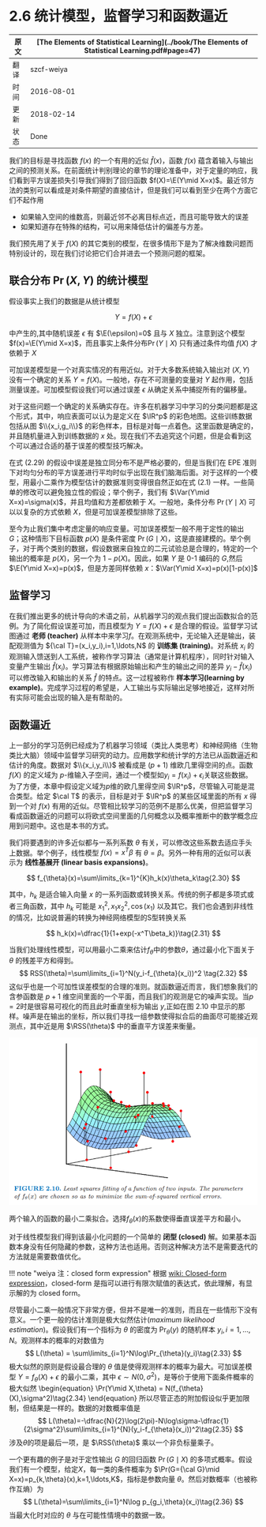 # 2.6 统计模型，监督学习和函数逼近

原文     | [The Elements of Statistical Learning](../book/The Elements of Statistical Learning.pdf#page=47)
      ---|---
翻译     | szcf-weiya
时间     | 2016-08-01
更新 | 2018-02-14
状态 | Done


我们的目标是寻找函数 $f(x)$ 的一个有用的近似 $\hat{f}(x)$，函数 $f(x)$ 蕴含着输入与输出之间的预测关系。在前面统计判别理论的章节的理论准备中，对于定量的响应，我们看到平方误差损失引导我们得到了回归函数 $f(X)=\E(Y\mid X=x)$。最近邻方法的类别可以看成是对条件期望的直接估计，但是我们可以看到至少在两个方面它们不起作用

- 如果输入空间的维数高，则最近邻不必离目标点近，而且可能导致大的误差
- 如果知道存在特殊的结构，可以用来降低估计的偏差与方差。

我们预先用了关于 $f(X)$ 的其它类别的模型，在很多情形下是为了解决维数问题而特别设计的，现在我们讨论把它们合并进去一个预测问题的框架。

## 联合分布 $\Pr(X,Y)$ 的统计模型

假设事实上我们的数据是从统计模型

$$
Y=f(X)+\epsilon\tag{2.29}
$$

中产生的,其中随机误差 $\epsilon$ 有 $\E(\epsilon)=0$ 且与 $X$ 独立。注意到这个模型 $f(x)=\E(Y\mid X=x)$，而且事实上条件分布$\Pr(Y\mid X)$ 只有通过条件均值 $f(X)$ 才依赖于 $X$

可加误差模型是一个对真实情况的有用近似。对于大多数系统输入输出对 $(X,Y)$ 没有一个确定的关系 $Y=f(X)$。一般地，存在不可测量的变量对 $Y$ 起作用，包括测量误差。可加模型假设我们可以通过误差 $\epsilon$ 从确定关系中捕捉所有的偏移量。

对于这些问题一个确定的关系确实存在。许多在机器学习中学习的分类问题都是这个形式，其中，响应表面可以认为是定义在 $\IR^p$ 的彩色地图。这些训练数据包括从图 $\\{x_i,g_i\\}$ 的彩色样本，目标是对每一点着色。这里函数是确定的，并且随机量进入到训练数据的 $x$ 处。现在我们不去追究这个问题，但是会看到这个可以通过合适的基于误差的模型技巧解决。

在式 $(2.29)$ 的假设中误差是独立同分布不是严格必要的，但是当我们在 EPE 准则下对均匀分布的平方误差进行平均时似乎出现在我们脑海后面。对于这样的一个模型，用最小二乘作为模型估计的数据准则变得很自然正如在式 $(2.1)$ 一样。一些简单的修改可以避免独立性的假设；举个例子，我们有 $\Var(Y\mid X=x)=\sigma(x)$，并且均值和方差都依赖于 $X$。一般地，条件分布 $\Pr(Y\mid X)$ 可以以复杂的方式依赖 $X$，但是可加误差模型排除了这些。

至今为止我们集中考虑定量的响应变量。可加误差模型一般不用于定性的输出 $G$；这种情形下目标函数 $p(X)$ 是条件密度 $\Pr(G\mid X)$，这是直接建模的。举个例子，对于两个类别的数据，假设数据来自独立的二元试验总是合理的，特定的一个输出的概率是 $p(X)$，另一个为 $1-p(X)$。因此，如果 $Y$ 是 $0$-$1$ 编码的 $G$,然后 $\E(Y\mid X=x)=p(x)$，但是方差同样依赖 $x$：$\Var(Y\mid X=x)=p(x)[1-p(x)]$

## 监督学习

在我们推出更多的统计导向的术语之前，从机器学习的观点我们提出函数拟合的范例。为了简化假设误差可加，而且模型为 $Y=f(X)+\epsilon$ 是合理的假设。监督学习试图通过 **老师 (teacher)** 从样本中来学习$f$。在观测系统中，无论输入还是输出，装配观测值为 ${\cal T}=(x_i,y_i),i=1,\ldots,N$ 的 **训练集 (training)**。对系统  $x_i$ 的观测输入馈送到人工系统，被称作学习算法（通常是计算机程序），同时针对输入变量产生输出 $\hat{f}(x_i)$。学习算法有根据原始输出和产生的输出之间的差异 $y_i-\hat{f}(x_i)$ 可以修改输入和输出的关系 $\hat{f}$ 的特点。这一过程被称作 **样本学习(learning by example)**。完成学习过程的希望是，人工输出与实际输出足够地接近，这样对所有实际可能会出现的输入是有帮助的。

## 函数逼近

上一部分的学习范例已经成为了机器学习领域（类比人类思考）和神经网络（生物类比大脑）领域中监督学习研究的动力。应用数学和统计学的方法已从函数逼近和估计的角度。数据对 $\\{x_i,y_i\\}$ 被看成是 $(p+1)$ 维欧几里得空间的点。函数 $f(X)$ 的定义域为 $p$-维输入子空间，通过一个模型如$y_i=f(x_i)+\epsilon_i$关联这些数据。为了方便，本章中假设定义域为$p$维的欧几里得空间 $\IR^p$，尽管输入可能是混合类型。给定 $\cal T$ 的表示，目标是对于 $\IR^p$ 的某些区域里面的所有 $x$ 得到一个对 $f(x)$ 有用的近似。尽管相比较学习的范例不是那么优美，但把监督学习看成函数逼近的问题可以将欧式空间里面的几何概念以及概率推断中的数学概念应用到问题中。这也是本书的方式。

我们将要遇到的许多近似都与一系列系数 $\theta$ 有关，可以修改这些系数去适应手头上数据。举个例子，线性模型 $f(x)=x^T\beta$ 有 $\theta=\beta$。另外一种有用的近似可以表示为 **线性基展开 (linear basis expansions)**。

$$
f_{\theta}(x)=\sum\limits_{k=1}^{K}h_k(x)\theta_k\tag{2.30}
$$

其中，$h_k$ 是适合输入向量 $x$ 的一系列函数或转换关系。传统的例子都是多项式或者三角函数，其中 $h_k$ 可能是 $x_1^2,x_1x_2^2,\cos(x_1)$ 以及其它。我们也会遇到非线性的情况，比如说普遍的转换为神经网络模型的S型转换关系

$$
h_k(x)=\dfrac{1}{1+exp(-x^T\beta_k)}\tag{2.31}
$$

当我们处理线性模型，可以用最小二乘来估计$f_{\theta}$中的参数$\theta$，通过最小化下面关于 $\theta$ 的残差平方和得到。
$$
RSS(\theta)=\sum\limits_{i=1}^N(y_i-f_{\theta}(x_i))^2
\tag{2.32}
$$
这似乎也是一个可加性误差模型的合理的准则。就函数逼近而言，我们想象我们的含参函数是 $p+1$ 维空间里面的一个平面，而且我们的观测是它的噪声实现。当$p=2$时是很容易可视化的而且此时垂直坐标为输出 $y$,正如在图 2.10 中显示的那样。噪声是在输出的坐标，所以我们寻找一组参数使得拟合后的曲面尽可能接近观测点，其中近是用 $\RSS(\theta)$ 中的垂直平方误差来衡量。

![](../img/02/fig2.10.png)

两个输入的函数的最小二乘拟合。选择$f_{\theta}(x)$的系数使得垂直误差平方和最小。

对于线性模型我们得到该最小化问题的一个简单的 **闭型 (closed)** 解。如果基本函数本身没有任何隐藏的参数，这种方法也适用。否则这种解决方法不是需要迭代的方法就是需要数值优化。

!!! note "weiya 注：closed form expression"
    根据 [wiki: Closed-form expression](https://en.wikipedia.org/wiki/Closed-form_expression)，closed-form 是指可以进行有限次赋值的表达式，依此理解，有显示解的为 closed form。

尽管最小二乘一般情况下非常方便，但并不是唯一的准则，而且在一些情形下没有意义。一个更一般的估计准则是极大似然估计(*maximum likelihood estimation*)。假设我们有一个指标为 $\theta$ 的密度为 $\Pr_{\theta}(y)$ 的随机样本 $y_i,i=1,\ldots,N$。观测样本的概率的对数值为
$$
L(\theta) = \sum\limits_{i=1}^N\log\Pr_{\theta}(y_i)\tag{2.33}
$$
极大似然的原则是假设最合理的 $\theta$ 值是使得观测样本的概率为最大。可加误差模型 $Y=f_{\theta}(X)+\epsilon$ 的最小二乘，其中 $\epsilon \sim N(0,\sigma^2)$，是等价于使用下面条件概率的极大似然
\begin{equation}
\Pr(Y\mid X,\theta) = N(f_{\theta}(X),\sigma^2)\tag{2.34}
\end{equation}
所以尽管正态的附加假设似乎更加限制，但结果是一样的。数据的对数概率值是
$$
L(\theta)=-\dfrac{N}{2}\log(2\pi)-N\log\sigma-\dfrac{1}{2\sigma^2}\sum\limits_{i=1}^{N}(y_i-f_{\theta}(x_i))^2\tag{2.35}
$$
涉及$\theta$的项是最后一项，是 $\RSS(\theta)$ 乘以一个非负标量乘子。

一个更有趣的例子是对于定性输出 $G$ 的回归函数 $\Pr(G\mid X)$ 的多项式概率。假设我们有一个模型，给定$X$，每一类的条件概率为 $\Pr(G={\cal G}\mid X=x)=p_{k,\theta}(x),k=1,\ldots,K$，指标是参数向量 $\theta$。然后对数概率（也被称作互熵）为
$$
L(\theta)=\sum\limits_{i=1}^N\log p_{g_i,\theta}(x_i)\tag{2.36}
$$
当最大化时对应的 $\theta$ 与在可能性情境中的数据一致。
